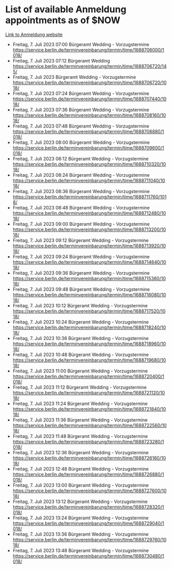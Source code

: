 # List of available Anmeldung appointments as of $NOW
[Link to Anmeldung website](https://service.berlin.de/terminvereinbarung/termin/tag.php?termin=1&anliegen[]=120686&dienstleisterlist=122210,122217,327316,122219,327312,122227,327314,122231,327346,122243,327348,122254,122252,329742,122260,329745,122262,329748,122271,327278,122273,327274,122277,327276,330436,122280,327294,122282,327290,122284,327292,122291,327270,122285,327266,122286,327264,122296,327268,150230,329760,122297,327286,122294,327284,122312,329763,122314,329775,122304,327330,122311,327334,122309,327332,317869,122281,327352,122279,329772,122283,122276,327324,122274,327326,122267,329766,122246,327318,122251,327320,122257,327322,122208,327298,122226,327300&herkunft=http%3A%2F%2Fservice.berlin.de%2Fdienstleistung%2F120686%2F)
- Freitag, 7. Juli 2023 07:00 Bürgeramt Wedding - Vorzugstermine https://service.berlin.de/terminvereinbarung/termin/time/1688706000/1018/
- Freitag, 7. Juli 2023 07:12 Bürgeramt Wedding https://service.berlin.de/terminvereinbarung/termin/time/1688706720/145/
- Freitag, 7. Juli 2023  Bürgeramt Wedding - Vorzugstermine https://service.berlin.de/terminvereinbarung/termin/time/1688706720/1018/
- Freitag, 7. Juli 2023 07:24 Bürgeramt Wedding - Vorzugstermine https://service.berlin.de/terminvereinbarung/termin/time/1688707440/1018/
- Freitag, 7. Juli 2023 07:36 Bürgeramt Wedding - Vorzugstermine https://service.berlin.de/terminvereinbarung/termin/time/1688708160/1018/
- Freitag, 7. Juli 2023 07:48 Bürgeramt Wedding - Vorzugstermine https://service.berlin.de/terminvereinbarung/termin/time/1688708880/1018/
- Freitag, 7. Juli 2023 08:00 Bürgeramt Wedding - Vorzugstermine https://service.berlin.de/terminvereinbarung/termin/time/1688709600/1018/
- Freitag, 7. Juli 2023 08:12 Bürgeramt Wedding - Vorzugstermine https://service.berlin.de/terminvereinbarung/termin/time/1688710320/1018/
- Freitag, 7. Juli 2023 08:24 Bürgeramt Wedding - Vorzugstermine https://service.berlin.de/terminvereinbarung/termin/time/1688711040/1018/
- Freitag, 7. Juli 2023 08:36 Bürgeramt Wedding - Vorzugstermine https://service.berlin.de/terminvereinbarung/termin/time/1688711760/1018/
- Freitag, 7. Juli 2023 08:48 Bürgeramt Wedding - Vorzugstermine https://service.berlin.de/terminvereinbarung/termin/time/1688712480/1018/
- Freitag, 7. Juli 2023 09:00 Bürgeramt Wedding - Vorzugstermine https://service.berlin.de/terminvereinbarung/termin/time/1688713200/1018/
- Freitag, 7. Juli 2023 09:12 Bürgeramt Wedding - Vorzugstermine https://service.berlin.de/terminvereinbarung/termin/time/1688713920/1018/
- Freitag, 7. Juli 2023 09:24 Bürgeramt Wedding - Vorzugstermine https://service.berlin.de/terminvereinbarung/termin/time/1688714640/1018/
- Freitag, 7. Juli 2023 09:36 Bürgeramt Wedding - Vorzugstermine https://service.berlin.de/terminvereinbarung/termin/time/1688715360/1018/
- Freitag, 7. Juli 2023 09:48 Bürgeramt Wedding - Vorzugstermine https://service.berlin.de/terminvereinbarung/termin/time/1688716080/1018/
- Freitag, 7. Juli 2023 10:12 Bürgeramt Wedding - Vorzugstermine https://service.berlin.de/terminvereinbarung/termin/time/1688717520/1018/
- Freitag, 7. Juli 2023 10:24 Bürgeramt Wedding - Vorzugstermine https://service.berlin.de/terminvereinbarung/termin/time/1688718240/1018/
- Freitag, 7. Juli 2023 10:36 Bürgeramt Wedding - Vorzugstermine https://service.berlin.de/terminvereinbarung/termin/time/1688718960/1018/
- Freitag, 7. Juli 2023 10:48 Bürgeramt Wedding - Vorzugstermine https://service.berlin.de/terminvereinbarung/termin/time/1688719680/1018/
- Freitag, 7. Juli 2023 11:00 Bürgeramt Wedding - Vorzugstermine https://service.berlin.de/terminvereinbarung/termin/time/1688720400/1018/
- Freitag, 7. Juli 2023 11:12 Bürgeramt Wedding - Vorzugstermine https://service.berlin.de/terminvereinbarung/termin/time/1688721120/1018/
- Freitag, 7. Juli 2023 11:24 Bürgeramt Wedding - Vorzugstermine https://service.berlin.de/terminvereinbarung/termin/time/1688721840/1018/
- Freitag, 7. Juli 2023 11:36 Bürgeramt Wedding - Vorzugstermine https://service.berlin.de/terminvereinbarung/termin/time/1688722560/1018/
- Freitag, 7. Juli 2023 11:48 Bürgeramt Wedding - Vorzugstermine https://service.berlin.de/terminvereinbarung/termin/time/1688723280/1018/
- Freitag, 7. Juli 2023 12:36 Bürgeramt Wedding - Vorzugstermine https://service.berlin.de/terminvereinbarung/termin/time/1688726160/1018/
- Freitag, 7. Juli 2023 12:48 Bürgeramt Wedding - Vorzugstermine https://service.berlin.de/terminvereinbarung/termin/time/1688726880/1018/
- Freitag, 7. Juli 2023 13:00 Bürgeramt Wedding - Vorzugstermine https://service.berlin.de/terminvereinbarung/termin/time/1688727600/1018/
- Freitag, 7. Juli 2023 13:12 Bürgeramt Wedding - Vorzugstermine https://service.berlin.de/terminvereinbarung/termin/time/1688728320/1018/
- Freitag, 7. Juli 2023 13:24 Bürgeramt Wedding - Vorzugstermine https://service.berlin.de/terminvereinbarung/termin/time/1688729040/1018/
- Freitag, 7. Juli 2023 13:36 Bürgeramt Wedding - Vorzugstermine https://service.berlin.de/terminvereinbarung/termin/time/1688729760/1018/
- Freitag, 7. Juli 2023 13:48 Bürgeramt Wedding - Vorzugstermine https://service.berlin.de/terminvereinbarung/termin/time/1688730480/1018/
